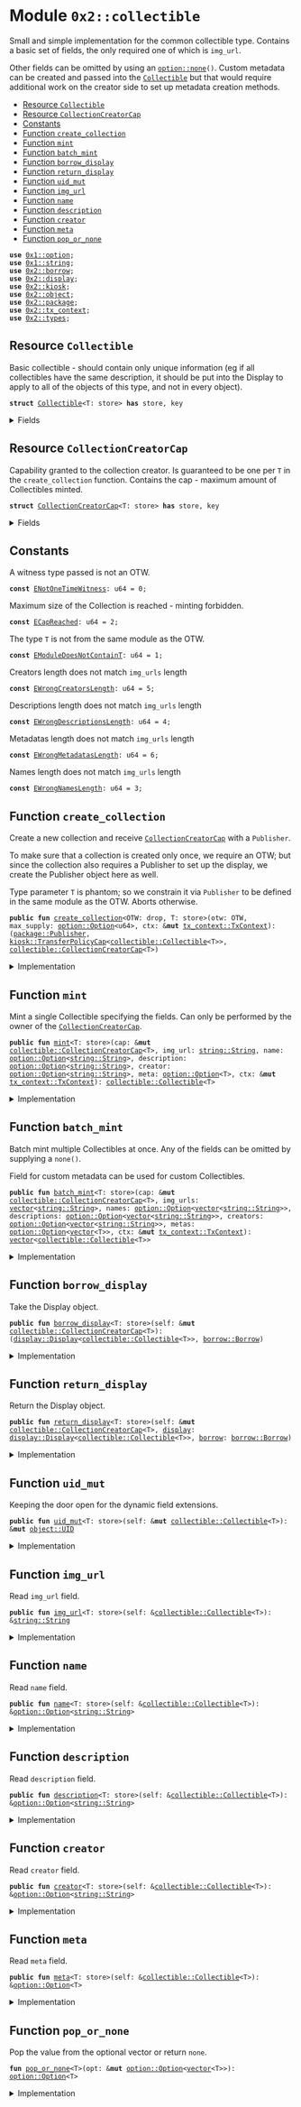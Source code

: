 
<a name="0x2_collectible"></a>

# Module `0x2::collectible`

Small and simple implementation for the common collectible type.
Contains a basic set of fields, the only required one of which is <code>img_url</code>.

Other fields can be omitted by using an <code><a href="_none">option::none</a>()</code>.
Custom metadata can be created and passed into the <code><a href="collectible.md#0x2_collectible_Collectible">Collectible</a></code> but that would
require additional work on the creator side to set up metadata creation methods.


-  [Resource `Collectible`](#0x2_collectible_Collectible)
-  [Resource `CollectionCreatorCap`](#0x2_collectible_CollectionCreatorCap)
-  [Constants](#@Constants_0)
-  [Function `create_collection`](#0x2_collectible_create_collection)
-  [Function `mint`](#0x2_collectible_mint)
-  [Function `batch_mint`](#0x2_collectible_batch_mint)
-  [Function `borrow_display`](#0x2_collectible_borrow_display)
-  [Function `return_display`](#0x2_collectible_return_display)
-  [Function `uid_mut`](#0x2_collectible_uid_mut)
-  [Function `img_url`](#0x2_collectible_img_url)
-  [Function `name`](#0x2_collectible_name)
-  [Function `description`](#0x2_collectible_description)
-  [Function `creator`](#0x2_collectible_creator)
-  [Function `meta`](#0x2_collectible_meta)
-  [Function `pop_or_none`](#0x2_collectible_pop_or_none)


<pre><code><b>use</b> <a href="">0x1::option</a>;
<b>use</b> <a href="">0x1::string</a>;
<b>use</b> <a href="borrow.md#0x2_borrow">0x2::borrow</a>;
<b>use</b> <a href="display.md#0x2_display">0x2::display</a>;
<b>use</b> <a href="kiosk.md#0x2_kiosk">0x2::kiosk</a>;
<b>use</b> <a href="object.md#0x2_object">0x2::object</a>;
<b>use</b> <a href="package.md#0x2_package">0x2::package</a>;
<b>use</b> <a href="tx_context.md#0x2_tx_context">0x2::tx_context</a>;
<b>use</b> <a href="types.md#0x2_types">0x2::types</a>;
</code></pre>



<a name="0x2_collectible_Collectible"></a>

## Resource `Collectible`

Basic collectible - should contain only unique information (eg
if all collectibles have the same description, it should be put
into the Display to apply to all of the objects of this type, and
not in every object).


<pre><code><b>struct</b> <a href="collectible.md#0x2_collectible_Collectible">Collectible</a>&lt;T: store&gt; <b>has</b> store, key
</code></pre>



<details>
<summary>Fields</summary>


<dl>
<dt>
<code>id: <a href="object.md#0x2_object_UID">object::UID</a></code>
</dt>
<dd>

</dd>
<dt>
<code>img_url: <a href="_String">string::String</a></code>
</dt>
<dd>
 The only required parameter for the Collectible.
 Should only contain a unique part of the URL to be used in the
 template engine in the <code>Display</code> and save gas and storage costs.
</dd>
<dt>
<code>name: <a href="_Option">option::Option</a>&lt;<a href="_String">string::String</a>&gt;</code>
</dt>
<dd>

</dd>
<dt>
<code>description: <a href="_Option">option::Option</a>&lt;<a href="_String">string::String</a>&gt;</code>
</dt>
<dd>

</dd>
<dt>
<code>creator: <a href="_Option">option::Option</a>&lt;<a href="_String">string::String</a>&gt;</code>
</dt>
<dd>

</dd>
<dt>
<code>meta: <a href="_Option">option::Option</a>&lt;T&gt;</code>
</dt>
<dd>

</dd>
</dl>


</details>

<a name="0x2_collectible_CollectionCreatorCap"></a>

## Resource `CollectionCreatorCap`

Capability granted to the collection creator. Is guaranteed to be one
per <code>T</code> in the <code>create_collection</code> function.
Contains the cap - maximum amount of Collectibles minted.


<pre><code><b>struct</b> <a href="collectible.md#0x2_collectible_CollectionCreatorCap">CollectionCreatorCap</a>&lt;T: store&gt; <b>has</b> store, key
</code></pre>



<details>
<summary>Fields</summary>


<dl>
<dt>
<code>id: <a href="object.md#0x2_object_UID">object::UID</a></code>
</dt>
<dd>

</dd>
<dt>
<code>max_supply: <a href="_Option">option::Option</a>&lt;u64&gt;</code>
</dt>
<dd>

</dd>
<dt>
<code><a href="display.md#0x2_display">display</a>: <a href="borrow.md#0x2_borrow_Referent">borrow::Referent</a>&lt;<a href="display.md#0x2_display_Display">display::Display</a>&lt;<a href="collectible.md#0x2_collectible_Collectible">collectible::Collectible</a>&lt;T&gt;&gt;&gt;</code>
</dt>
<dd>

</dd>
<dt>
<code>minted: u64</code>
</dt>
<dd>

</dd>
</dl>


</details>

<a name="@Constants_0"></a>

## Constants


<a name="0x2_collectible_ENotOneTimeWitness"></a>

A witness type passed is not an OTW.


<pre><code><b>const</b> <a href="collectible.md#0x2_collectible_ENotOneTimeWitness">ENotOneTimeWitness</a>: u64 = 0;
</code></pre>



<a name="0x2_collectible_ECapReached"></a>

Maximum size of the Collection is reached - minting forbidden.


<pre><code><b>const</b> <a href="collectible.md#0x2_collectible_ECapReached">ECapReached</a>: u64 = 2;
</code></pre>



<a name="0x2_collectible_EModuleDoesNotContainT"></a>

The type <code>T</code> is not from the same module as the OTW.


<pre><code><b>const</b> <a href="collectible.md#0x2_collectible_EModuleDoesNotContainT">EModuleDoesNotContainT</a>: u64 = 1;
</code></pre>



<a name="0x2_collectible_EWrongCreatorsLength"></a>

Creators length does not match <code>img_urls</code> length


<pre><code><b>const</b> <a href="collectible.md#0x2_collectible_EWrongCreatorsLength">EWrongCreatorsLength</a>: u64 = 5;
</code></pre>



<a name="0x2_collectible_EWrongDescriptionsLength"></a>

Descriptions length does not match <code>img_urls</code> length


<pre><code><b>const</b> <a href="collectible.md#0x2_collectible_EWrongDescriptionsLength">EWrongDescriptionsLength</a>: u64 = 4;
</code></pre>



<a name="0x2_collectible_EWrongMetadatasLength"></a>

Metadatas length does not match <code>img_urls</code> length


<pre><code><b>const</b> <a href="collectible.md#0x2_collectible_EWrongMetadatasLength">EWrongMetadatasLength</a>: u64 = 6;
</code></pre>



<a name="0x2_collectible_EWrongNamesLength"></a>

Names length does not match <code>img_urls</code> length


<pre><code><b>const</b> <a href="collectible.md#0x2_collectible_EWrongNamesLength">EWrongNamesLength</a>: u64 = 3;
</code></pre>



<a name="0x2_collectible_create_collection"></a>

## Function `create_collection`

Create a new collection and receive <code><a href="collectible.md#0x2_collectible_CollectionCreatorCap">CollectionCreatorCap</a></code> with a <code>Publisher</code>.

To make sure that a collection is created only once, we require an OTW;
but since the collection also requires a Publisher to set up the display,
we create the Publisher object here as well.

Type parameter <code>T</code> is phantom; so we constrain it via <code>Publisher</code> to be
defined in the same module as the OTW. Aborts otherwise.


<pre><code><b>public</b> <b>fun</b> <a href="collectible.md#0x2_collectible_create_collection">create_collection</a>&lt;OTW: drop, T: store&gt;(otw: OTW, max_supply: <a href="_Option">option::Option</a>&lt;u64&gt;, ctx: &<b>mut</b> <a href="tx_context.md#0x2_tx_context_TxContext">tx_context::TxContext</a>): (<a href="package.md#0x2_package_Publisher">package::Publisher</a>, <a href="kiosk.md#0x2_kiosk_TransferPolicyCap">kiosk::TransferPolicyCap</a>&lt;<a href="collectible.md#0x2_collectible_Collectible">collectible::Collectible</a>&lt;T&gt;&gt;, <a href="collectible.md#0x2_collectible_CollectionCreatorCap">collectible::CollectionCreatorCap</a>&lt;T&gt;)
</code></pre>



<details>
<summary>Implementation</summary>


<pre><code><b>public</b> <b>fun</b> <a href="collectible.md#0x2_collectible_create_collection">create_collection</a>&lt;OTW: drop, T: store&gt;(
    otw: OTW, max_supply: Option&lt;u64&gt;, ctx: &<b>mut</b> TxContext
): (
    Publisher,
    TransferPolicyCap&lt;<a href="collectible.md#0x2_collectible_Collectible">Collectible</a>&lt;T&gt;&gt;,
    <a href="collectible.md#0x2_collectible_CollectionCreatorCap">CollectionCreatorCap</a>&lt;T&gt;,
) {
    <b>assert</b>!(sui::types::is_one_time_witness(&otw), <a href="collectible.md#0x2_collectible_ENotOneTimeWitness">ENotOneTimeWitness</a>);

    <b>let</b> publisher = <a href="package.md#0x2_package_claim">package::claim</a>(otw, ctx);
    <b>let</b> <a href="display.md#0x2_display">display</a> = <a href="display.md#0x2_display_new_protected">display::new_protected</a>&lt;<a href="collectible.md#0x2_collectible_Collectible">Collectible</a>&lt;T&gt;&gt;(ctx);

    <b>assert</b>!(<a href="package.md#0x2_package_from_module">package::from_module</a>&lt;T&gt;(&publisher), <a href="collectible.md#0x2_collectible_EModuleDoesNotContainT">EModuleDoesNotContainT</a>);

    (
        publisher,
        <a href="kiosk.md#0x2_kiosk_new_transfer_policy_cap_protected">kiosk::new_transfer_policy_cap_protected</a>&lt;<a href="collectible.md#0x2_collectible_Collectible">Collectible</a>&lt;T&gt;&gt;(ctx),
        <a href="collectible.md#0x2_collectible_CollectionCreatorCap">CollectionCreatorCap</a>&lt;T&gt; {
            id: <a href="object.md#0x2_object_new">object::new</a>(ctx),
            minted: 0,
            max_supply,
            <a href="display.md#0x2_display">display</a>: <a href="borrow.md#0x2_borrow_new">borrow::new</a>(<a href="display.md#0x2_display">display</a>, ctx)
        }
    )
}
</code></pre>



</details>

<a name="0x2_collectible_mint"></a>

## Function `mint`

Mint a single Collectible specifying the fields.
Can only be performed by the owner of the <code><a href="collectible.md#0x2_collectible_CollectionCreatorCap">CollectionCreatorCap</a></code>.


<pre><code><b>public</b> <b>fun</b> <a href="collectible.md#0x2_collectible_mint">mint</a>&lt;T: store&gt;(cap: &<b>mut</b> <a href="collectible.md#0x2_collectible_CollectionCreatorCap">collectible::CollectionCreatorCap</a>&lt;T&gt;, img_url: <a href="_String">string::String</a>, name: <a href="_Option">option::Option</a>&lt;<a href="_String">string::String</a>&gt;, description: <a href="_Option">option::Option</a>&lt;<a href="_String">string::String</a>&gt;, creator: <a href="_Option">option::Option</a>&lt;<a href="_String">string::String</a>&gt;, meta: <a href="_Option">option::Option</a>&lt;T&gt;, ctx: &<b>mut</b> <a href="tx_context.md#0x2_tx_context_TxContext">tx_context::TxContext</a>): <a href="collectible.md#0x2_collectible_Collectible">collectible::Collectible</a>&lt;T&gt;
</code></pre>



<details>
<summary>Implementation</summary>


<pre><code><b>public</b> <b>fun</b> <a href="collectible.md#0x2_collectible_mint">mint</a>&lt;T: store&gt;(
    cap: &<b>mut</b> <a href="collectible.md#0x2_collectible_CollectionCreatorCap">CollectionCreatorCap</a>&lt;T&gt;,
    img_url: String,
    name: Option&lt;String&gt;,
    description: Option&lt;String&gt;,
    creator: Option&lt;String&gt;,
    meta: Option&lt;T&gt;,
    ctx: &<b>mut</b> TxContext
): <a href="collectible.md#0x2_collectible_Collectible">Collectible</a>&lt;T&gt; {
    <b>assert</b>!(<a href="_is_none">option::is_none</a>(&cap.max_supply) || *<a href="_borrow">option::borrow</a>(&cap.max_supply) &gt; cap.minted, <a href="collectible.md#0x2_collectible_ECapReached">ECapReached</a>);
    cap.minted = cap.minted + 1;

    <a href="collectible.md#0x2_collectible_Collectible">Collectible</a> {
        id: <a href="object.md#0x2_object_new">object::new</a>(ctx),
        img_url,
        name,
        description,
        creator,
        meta
    }
}
</code></pre>



</details>

<a name="0x2_collectible_batch_mint"></a>

## Function `batch_mint`

Batch mint multiple Collectibles at once.
Any of the fields can be omitted by supplying a <code>none()</code>.

Field for custom metadata can be used for custom Collectibles.


<pre><code><b>public</b> <b>fun</b> <a href="collectible.md#0x2_collectible_batch_mint">batch_mint</a>&lt;T: store&gt;(cap: &<b>mut</b> <a href="collectible.md#0x2_collectible_CollectionCreatorCap">collectible::CollectionCreatorCap</a>&lt;T&gt;, img_urls: <a href="">vector</a>&lt;<a href="_String">string::String</a>&gt;, names: <a href="_Option">option::Option</a>&lt;<a href="">vector</a>&lt;<a href="_String">string::String</a>&gt;&gt;, descriptions: <a href="_Option">option::Option</a>&lt;<a href="">vector</a>&lt;<a href="_String">string::String</a>&gt;&gt;, creators: <a href="_Option">option::Option</a>&lt;<a href="">vector</a>&lt;<a href="_String">string::String</a>&gt;&gt;, metas: <a href="_Option">option::Option</a>&lt;<a href="">vector</a>&lt;T&gt;&gt;, ctx: &<b>mut</b> <a href="tx_context.md#0x2_tx_context_TxContext">tx_context::TxContext</a>): <a href="">vector</a>&lt;<a href="collectible.md#0x2_collectible_Collectible">collectible::Collectible</a>&lt;T&gt;&gt;
</code></pre>



<details>
<summary>Implementation</summary>


<pre><code><b>public</b> <b>fun</b> <a href="collectible.md#0x2_collectible_batch_mint">batch_mint</a>&lt;T: store&gt;(
    cap: &<b>mut</b> <a href="collectible.md#0x2_collectible_CollectionCreatorCap">CollectionCreatorCap</a>&lt;T&gt;,
    img_urls: <a href="">vector</a>&lt;String&gt;,
    names: Option&lt;<a href="">vector</a>&lt;String&gt;&gt;,
    descriptions: Option&lt;<a href="">vector</a>&lt;String&gt;&gt;,
    creators: Option&lt;<a href="">vector</a>&lt;String&gt;&gt;,
    metas: Option&lt;<a href="">vector</a>&lt;T&gt;&gt;,
    ctx: &<b>mut</b> TxContext
): <a href="">vector</a>&lt;<a href="collectible.md#0x2_collectible_Collectible">Collectible</a>&lt;T&gt;&gt; {
    <b>let</b> len = vec::length(&img_urls);
    <b>let</b> res = vec::empty();

    // perform a dummy check <b>to</b> make sure collection does not overflow
    <b>assert</b>!(<a href="_is_none">option::is_none</a>(&cap.max_supply) || cap.minted + len &lt; *<a href="_borrow">option::borrow</a>(&cap.max_supply), <a href="collectible.md#0x2_collectible_ECapReached">ECapReached</a>);
    <b>assert</b>!(<a href="_is_none">option::is_none</a>(&names) || vec::length(<a href="_borrow">option::borrow</a>(&names)) == len, <a href="collectible.md#0x2_collectible_EWrongNamesLength">EWrongNamesLength</a>);
    <b>assert</b>!(<a href="_is_none">option::is_none</a>(&creators) || vec::length(<a href="_borrow">option::borrow</a>(&creators)) == len, <a href="collectible.md#0x2_collectible_EWrongCreatorsLength">EWrongCreatorsLength</a>);
    <b>assert</b>!(<a href="_is_none">option::is_none</a>(&descriptions) || vec::length(<a href="_borrow">option::borrow</a>(&descriptions)) == len, <a href="collectible.md#0x2_collectible_EWrongDescriptionsLength">EWrongDescriptionsLength</a>);
    <b>assert</b>!(<a href="_is_none">option::is_none</a>(&metas) || vec::length(<a href="_borrow">option::borrow</a>(&metas)) == len, <a href="collectible.md#0x2_collectible_EWrongMetadatasLength">EWrongMetadatasLength</a>);

    <b>while</b> (len &gt; 0) {
        vec::push_back(&<b>mut</b> res, <a href="collectible.md#0x2_collectible_mint">mint</a>(
            cap,
            vec::pop_back(&<b>mut</b> img_urls),
            <a href="collectible.md#0x2_collectible_pop_or_none">pop_or_none</a>(&<b>mut</b> names),
            <a href="collectible.md#0x2_collectible_pop_or_none">pop_or_none</a>(&<b>mut</b> descriptions),
            <a href="collectible.md#0x2_collectible_pop_or_none">pop_or_none</a>(&<b>mut</b> creators),
            <a href="collectible.md#0x2_collectible_pop_or_none">pop_or_none</a>(&<b>mut</b> metas),
            ctx
        ));

        len = len - 1;
    };

    <b>if</b> (<a href="_is_some">option::is_some</a>(&metas)) {
        <b>let</b> metas = <a href="_destroy_some">option::destroy_some</a>(metas);
        vec::destroy_empty(metas)
    } <b>else</b> {
        <a href="_destroy_none">option::destroy_none</a>(metas);
    };

    res
}
</code></pre>



</details>

<a name="0x2_collectible_borrow_display"></a>

## Function `borrow_display`

Take the Display object.


<pre><code><b>public</b> <b>fun</b> <a href="collectible.md#0x2_collectible_borrow_display">borrow_display</a>&lt;T: store&gt;(self: &<b>mut</b> <a href="collectible.md#0x2_collectible_CollectionCreatorCap">collectible::CollectionCreatorCap</a>&lt;T&gt;): (<a href="display.md#0x2_display_Display">display::Display</a>&lt;<a href="collectible.md#0x2_collectible_Collectible">collectible::Collectible</a>&lt;T&gt;&gt;, <a href="borrow.md#0x2_borrow_Borrow">borrow::Borrow</a>)
</code></pre>



<details>
<summary>Implementation</summary>


<pre><code><b>public</b> <b>fun</b> <a href="collectible.md#0x2_collectible_borrow_display">borrow_display</a>&lt;T: store&gt;(self: &<b>mut</b> <a href="collectible.md#0x2_collectible_CollectionCreatorCap">CollectionCreatorCap</a>&lt;T&gt;): (Display&lt;<a href="collectible.md#0x2_collectible_Collectible">Collectible</a>&lt;T&gt;&gt;, Borrow) {
    <a href="borrow.md#0x2_borrow_borrow">borrow::borrow</a>(&<b>mut</b> self.<a href="display.md#0x2_display">display</a>)
}
</code></pre>



</details>

<a name="0x2_collectible_return_display"></a>

## Function `return_display`

Return the Display object.


<pre><code><b>public</b> <b>fun</b> <a href="collectible.md#0x2_collectible_return_display">return_display</a>&lt;T: store&gt;(self: &<b>mut</b> <a href="collectible.md#0x2_collectible_CollectionCreatorCap">collectible::CollectionCreatorCap</a>&lt;T&gt;, <a href="display.md#0x2_display">display</a>: <a href="display.md#0x2_display_Display">display::Display</a>&lt;<a href="collectible.md#0x2_collectible_Collectible">collectible::Collectible</a>&lt;T&gt;&gt;, <a href="borrow.md#0x2_borrow">borrow</a>: <a href="borrow.md#0x2_borrow_Borrow">borrow::Borrow</a>)
</code></pre>



<details>
<summary>Implementation</summary>


<pre><code><b>public</b> <b>fun</b> <a href="collectible.md#0x2_collectible_return_display">return_display</a>&lt;T: store&gt;(
    self: &<b>mut</b> <a href="collectible.md#0x2_collectible_CollectionCreatorCap">CollectionCreatorCap</a>&lt;T&gt;, <a href="display.md#0x2_display">display</a>: Display&lt;<a href="collectible.md#0x2_collectible_Collectible">Collectible</a>&lt;T&gt;&gt;, <a href="borrow.md#0x2_borrow">borrow</a>: Borrow
) {
    <a href="borrow.md#0x2_borrow_put_back">borrow::put_back</a>(&<b>mut</b> self.<a href="display.md#0x2_display">display</a>, <a href="display.md#0x2_display">display</a>, <a href="borrow.md#0x2_borrow">borrow</a>)
}
</code></pre>



</details>

<a name="0x2_collectible_uid_mut"></a>

## Function `uid_mut`

Keeping the door open for the dynamic field extensions.


<pre><code><b>public</b> <b>fun</b> <a href="collectible.md#0x2_collectible_uid_mut">uid_mut</a>&lt;T: store&gt;(self: &<b>mut</b> <a href="collectible.md#0x2_collectible_Collectible">collectible::Collectible</a>&lt;T&gt;): &<b>mut</b> <a href="object.md#0x2_object_UID">object::UID</a>
</code></pre>



<details>
<summary>Implementation</summary>


<pre><code><b>public</b> <b>fun</b> <a href="collectible.md#0x2_collectible_uid_mut">uid_mut</a>&lt;T: store&gt;(self: &<b>mut</b> <a href="collectible.md#0x2_collectible_Collectible">Collectible</a>&lt;T&gt;): &<b>mut</b> UID {
    &<b>mut</b> self.id
}
</code></pre>



</details>

<a name="0x2_collectible_img_url"></a>

## Function `img_url`

Read <code>img_url</code> field.


<pre><code><b>public</b> <b>fun</b> <a href="collectible.md#0x2_collectible_img_url">img_url</a>&lt;T: store&gt;(self: &<a href="collectible.md#0x2_collectible_Collectible">collectible::Collectible</a>&lt;T&gt;): &<a href="_String">string::String</a>
</code></pre>



<details>
<summary>Implementation</summary>


<pre><code><b>public</b> <b>fun</b> <a href="collectible.md#0x2_collectible_img_url">img_url</a>&lt;T: store&gt;(self: &<a href="collectible.md#0x2_collectible_Collectible">Collectible</a>&lt;T&gt;): &String {
    &self.img_url
}
</code></pre>



</details>

<a name="0x2_collectible_name"></a>

## Function `name`

Read <code>name</code> field.


<pre><code><b>public</b> <b>fun</b> <a href="collectible.md#0x2_collectible_name">name</a>&lt;T: store&gt;(self: &<a href="collectible.md#0x2_collectible_Collectible">collectible::Collectible</a>&lt;T&gt;): &<a href="_Option">option::Option</a>&lt;<a href="_String">string::String</a>&gt;
</code></pre>



<details>
<summary>Implementation</summary>


<pre><code><b>public</b> <b>fun</b> <a href="collectible.md#0x2_collectible_name">name</a>&lt;T: store&gt;(self: &<a href="collectible.md#0x2_collectible_Collectible">Collectible</a>&lt;T&gt;): &Option&lt;String&gt; {
    &self.name
}
</code></pre>



</details>

<a name="0x2_collectible_description"></a>

## Function `description`

Read <code>description</code> field.


<pre><code><b>public</b> <b>fun</b> <a href="collectible.md#0x2_collectible_description">description</a>&lt;T: store&gt;(self: &<a href="collectible.md#0x2_collectible_Collectible">collectible::Collectible</a>&lt;T&gt;): &<a href="_Option">option::Option</a>&lt;<a href="_String">string::String</a>&gt;
</code></pre>



<details>
<summary>Implementation</summary>


<pre><code><b>public</b> <b>fun</b> <a href="collectible.md#0x2_collectible_description">description</a>&lt;T: store&gt;(self: &<a href="collectible.md#0x2_collectible_Collectible">Collectible</a>&lt;T&gt;): &Option&lt;String&gt; {
    &self.description
}
</code></pre>



</details>

<a name="0x2_collectible_creator"></a>

## Function `creator`

Read <code>creator</code> field.


<pre><code><b>public</b> <b>fun</b> <a href="collectible.md#0x2_collectible_creator">creator</a>&lt;T: store&gt;(self: &<a href="collectible.md#0x2_collectible_Collectible">collectible::Collectible</a>&lt;T&gt;): &<a href="_Option">option::Option</a>&lt;<a href="_String">string::String</a>&gt;
</code></pre>



<details>
<summary>Implementation</summary>


<pre><code><b>public</b> <b>fun</b> <a href="collectible.md#0x2_collectible_creator">creator</a>&lt;T: store&gt;(self: &<a href="collectible.md#0x2_collectible_Collectible">Collectible</a>&lt;T&gt;): &Option&lt;String&gt; {
    &self.creator
}
</code></pre>



</details>

<a name="0x2_collectible_meta"></a>

## Function `meta`

Read <code>meta</code> field.


<pre><code><b>public</b> <b>fun</b> <a href="collectible.md#0x2_collectible_meta">meta</a>&lt;T: store&gt;(self: &<a href="collectible.md#0x2_collectible_Collectible">collectible::Collectible</a>&lt;T&gt;): &<a href="_Option">option::Option</a>&lt;T&gt;
</code></pre>



<details>
<summary>Implementation</summary>


<pre><code><b>public</b> <b>fun</b> <a href="collectible.md#0x2_collectible_meta">meta</a>&lt;T: store&gt;(self: &<a href="collectible.md#0x2_collectible_Collectible">Collectible</a>&lt;T&gt;): &Option&lt;T&gt; {
    &self.meta
}
</code></pre>



</details>

<a name="0x2_collectible_pop_or_none"></a>

## Function `pop_or_none`

Pop the value from the optional vector or return <code>none</code>.


<pre><code><b>fun</b> <a href="collectible.md#0x2_collectible_pop_or_none">pop_or_none</a>&lt;T&gt;(opt: &<b>mut</b> <a href="_Option">option::Option</a>&lt;<a href="">vector</a>&lt;T&gt;&gt;): <a href="_Option">option::Option</a>&lt;T&gt;
</code></pre>



<details>
<summary>Implementation</summary>


<pre><code><b>fun</b> <a href="collectible.md#0x2_collectible_pop_or_none">pop_or_none</a>&lt;T&gt;(opt: &<b>mut</b> Option&lt;<a href="">vector</a>&lt;T&gt;&gt;): Option&lt;T&gt; {
    <b>if</b> (<a href="_is_none">option::is_none</a>(opt)) {
        <a href="_none">option::none</a>()
    } <b>else</b> {
        <a href="_some">option::some</a>(vec::pop_back(<a href="_borrow_mut">option::borrow_mut</a>(opt)))
    }
}
</code></pre>



</details>
